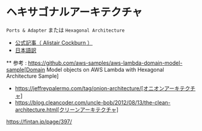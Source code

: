 # ヘキサゴナルアーキテクチャ

`Ports & Adapter` または `Hexagonal Architecture`

- [公式記事（ Alistair Cockburn ）](https://alistair.cockburn.us/hexagonal-architecture/)
- [日本語訳](http://blog.tai2.net/hexagonal_architexture.html)

** 参考 : https://github.com/aws-samples/aws-lambda-domain-model-sample[Domain Model objects on AWS Lambda with Hexagonal Architecture Sample]
* https://jeffreypalermo.com/tag/onion-architecture/[オニオンアーキテクチャ]
* https://blog.cleancoder.com/uncle-bob/2012/08/13/the-clean-architecture.html[クリーンアーキテクチャ]

https://fintan.jp/page/397/


